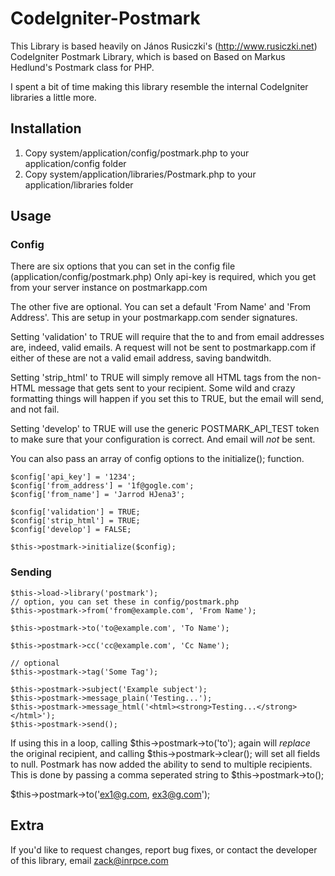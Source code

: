 CodeIgniter-Postmark
=========================

This Library is based heavily on János Rusiczki's (http://www.rusiczki.net) CodeIgniter Postmark Library, which is based on Based on Markus Hedlund's Postmark class for PHP. 

I spent a bit of time making this library resemble the internal CodeIgniter libraries a little more.

Installation
------------

1.  Copy system/application/config/postmark.php to your application/config folder
2.  Copy system/application/libraries/Postmark.php to your application/libraries folder

Usage
------

### Config
	
There are six options that you can set in the config file (application/config/postmark.php)
Only api-key is required, which you get from your server instance on postmarkapp.com

The other five are optional. You can set a default 'From Name' and 'From Address'. This are setup in your postmarkapp.com sender signatures.

Setting 'validation' to TRUE will require that the to and from email addresses are, indeed, valid emails. A request will not be sent to 
postmarkapp.com if either of these are not a valid email address, saving bandwitdh.

Setting 'strip_html' to TRUE will simply remove all HTML tags from the non-HTML message that gets sent to your recipient. Some wild and crazy
formatting things will happen if you set this to TRUE, but the email will send, and not fail.

Setting 'develop' to TRUE will use the generic POSTMARK_API_TEST token to make sure that your configuration is correct. And email will _*not*_
be sent.

You can also pass an array of config options to the initialize(); function. 
	
	$config['api_key'] = '1234';
	$config['from_address'] = '1f@gogle.com';
	$config['from_name'] = 'Jarrod HJena3';
	
	$config['validation'] = TRUE;
	$config['strip_html'] = TRUE;
	$config['develop'] = FALSE;
	
	$this->postmark->initialize($config);

### Sending

    $this->load->library('postmark');
	// option, you can set these in config/postmark.php
    $this->postmark->from('from@example.com', 'From Name');

    $this->postmark->to('to@example.com', 'To Name');
    
    $this->postmark->cc('cc@example.com', 'Cc Name');
    
    // optional
    $this->postmark->tag('Some Tag');

    $this->postmark->subject('Example subject');
    $this->postmark->message_plain('Testing...');
    $this->postmark->message_html('<html><strong>Testing...</strong></html>');
    $this->postmark->send();
	
If using this in a loop, calling $this->postmark->to('to'); again will *replace* the original recipient, and calling $this->postmark->clear(); will set all fields to null. 
Postmark has now added the ability to send to multiple recipients. This is done by passing a comma seperated string to $this->postmark->to();

$this->postmark->to('ex1@g.com, ex3@g.com');

Extra
-----

If you'd like to request changes, report bug fixes, or contact
the developer of this library, email <zack@inrpce.com>
